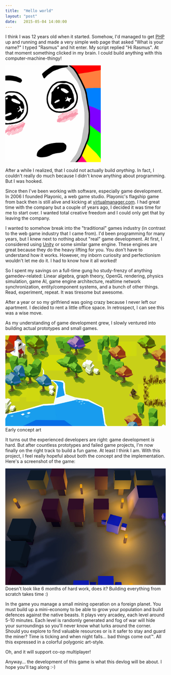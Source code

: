 ```yaml
---
title:  "Hello world"
layout: "post"
date:   2015-05-04 14:00:00
---
```

I think I was 12 years old when it started. Somehow, I'd managed to get <a href="http://php.net">PHP</a> up and running and made a very simple web page that asked "What is your name?" I typed "Rasmus" and hit enter. My script replied "Hi Rasmus". At that moment something clicked in my brain. I could build anything with this computer-machine-thingy!

<img src="/assets/images/rainbow.jpg" style="width: 300px">

After a while I realized, that I could not actually build *anything*. In fact, I couldn't really do much because I didn't know anything about programming. But I was hooked.

Since then I've been working with software, especially game development. In 2006 I founded Playonic, a web game studio. Playonic's flagship game from back then is still alive and kicking at [virtualmanager.com](http://www.virtualmanager.com/). I had great time with the company but a couple of years ago, I decided it was time for me to start over. I wanted total creative freedom and I could only get that by leaving the company.

I wanted to somehow break into the "traditional" games industry (in contrast to the web game industry that I came from). I'd been programming for many years, but I knew next to nothing about "real" game development. At first, I considered using [Unity](https://unity3d.com/) or some similar game engine. These engines are great because they do the heavy lifting for you. You don't have to understand how it works. However, my inborn curiosity and perfectionism wouldn't let me do it. I had to know how it all worked!

So I spent my savings on a full-time gung ho study-frenzy of anything gamedev-related: Linear algebra, graph theory, OpenGL rendering, physics simulation, game AI, game engine architecture, realtime network synchronization, entity/component systems, and a bunch of other things. Read, experiment, repeat. It was tiresome but awesome.

After a year or so my girlfriend was going crazy because I never left our apartment. I decided to rent a little office space. In retrospect, I can see this was a wise move.

As my understanding of game development grew, I slowly ventured into building actual prototypes and small games.

<p class="photo">
  <img src="/assets/images/early-dino-hatch-concept-art.jpg"><br>
  Early concept art
</p>

It turns out the experienced developers are right: game development *is* hard. But after countless prototypes and failed game projects, I'm now finally on the right track to build a fun game. At least I think I am. With this project, I feel really hopeful about both the concept and the implementation. Here's a screenshot of the game:

<p class="photo">
  <a href="https://www.youtube.com/watch?v=nEnwg0i7V7Y"><img src="/assets/images/flowstone-ss.jpg"></a>
  <br>
  Doesn't look like 6 months of hard work, does it? Building everything from scratch takes time :)
</p>

In the game you manage a small mining operation on a foreign planet. You must build up a mini-economy to be able to grow your population and build defences against the native beasts. It plays very arcadey, each level around 5-10 minutes. Each level is randomly generated and fog of war will hide your surroundings so you'll never know what lurks around the corner. Should you explore to find valuable resources or is it safer to stay and guard the miner? Time is ticking and when night falls... bad things come out™. All this expressed in a colorful polygonic art-style.

Oh, and it will support co-op multiplayer!

Anyway... the development of this game is what this devlog will be about. I hope you'll tag along :-)
